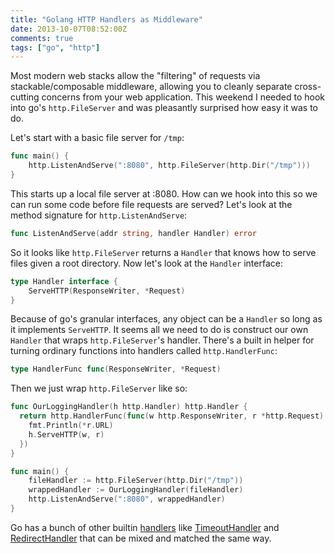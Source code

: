 ```yaml
---
title: "Golang HTTP Handlers as Middleware"
date: 2013-10-07T08:52:00Z
comments: true
tags: ["go", "http"]
---
```


Most modern web stacks allow the "filtering" of requests via stackable/composable middleware, allowing you to cleanly separate cross-cutting concerns from your web application. This weekend I needed to hook into go's ```http.FileServer``` and was pleasantly surprised how easy it was to do.

<!--more-->

Let's start with a basic file server for ```/tmp```:

```go main.go
func main() {
    http.ListenAndServe(":8080", http.FileServer(http.Dir("/tmp")))
}
```

This starts up a local file server at :8080. How can we hook into this so we can run some code before file requests are served? Let's look at the method signature for ```http.ListenAndServe```:

```go
func ListenAndServe(addr string, handler Handler) error
```

So it looks like ```http.FileServer``` returns a ```Handler``` that knows how to serve files given a root directory. Now let's look at the ```Handler``` interface:

```go
type Handler interface {
    ServeHTTP(ResponseWriter, *Request)
}
```

Because of go's granular interfaces, any object can be a ```Handler``` so long as it implements ```ServeHTTP```. It seems all we need to do is construct our own ```Handler``` that wraps ```http.FileServer```'s handler. There's a built in helper for turning ordinary functions into handlers called ```http.HandlerFunc```:

```go
type HandlerFunc func(ResponseWriter, *Request)
```

Then we just wrap ```http.FileServer``` like so:

```go main.go
func OurLoggingHandler(h http.Handler) http.Handler {
  return http.HandlerFunc(func(w http.ResponseWriter, r *http.Request) {
    fmt.Println(*r.URL)
    h.ServeHTTP(w, r)
  })
}

func main() {
    fileHandler := http.FileServer(http.Dir("/tmp"))
    wrappedHandler := OurLoggingHandler(fileHandler)
    http.ListenAndServe(":8080", wrappedHandler)
}
```

Go has a bunch of other builtin [handlers](http://golang.org/pkg/net/http/#Handler) like [TimeoutHandler](http://golang.org/pkg/net/http/#TimeoutHandler) and [RedirectHandler](http://golang.org/pkg/net/http/#RedirectHandler) that can be mixed and matched the same way.
